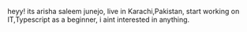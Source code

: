 heyy! its arisha saleem junejo,
live in Karachi,Pakistan,
start working on IT,Typescript as a beginner,
i aint interested in anything.

